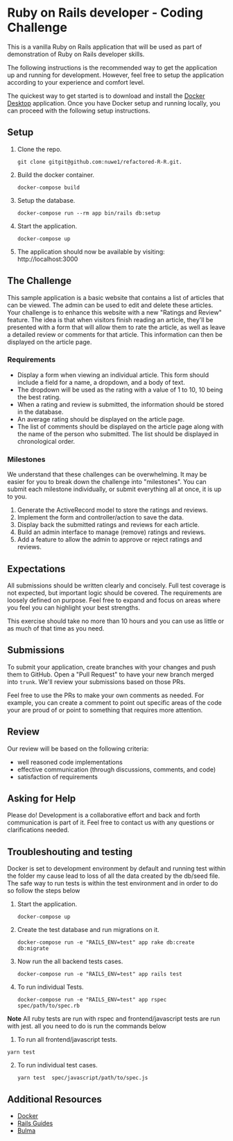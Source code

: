 # Ruby on Rails developer - Coding Challenge

This is a vanilla Ruby on Rails application that will be used as part of demonstration of Ruby on Rails developer skills.

The following instructions is the recommended way to get the application up and
running for development. However, feel free to setup the application according
to your experience and comfort level.

The quickest way to get started is to download and install the
[Docker Desktop](https://www.docker.com/products/docker-desktop) application.
Once you have Docker setup and running locally, you can proceed with the
following setup instructions.

## Setup

1. Clone the repo.
   ```
   git clone gitgit@github.com:nuwe1/refactored-R-R.git.

   ```

2. Build the docker container.
   ```
   docker-compose build
   ```

3. Setup the database.
   ```
   docker-compose run --rm app bin/rails db:setup
   ```

4. Start the application.
   ```
   docker-compose up
   ```

5. The application should now be available by visiting: http://localhost:3000

## The Challenge

This sample application is a basic website that contains a list of articles
that can be viewed. The admin can be used to edit and delete these articles.
Your challenge is to enhance this website with a new "Ratings and Review"
feature. The idea is that when visitors finish reading an article, they'll be
presented with a form that will allow them to rate the article, as well as
leave a detailed review or comments for that article. This information can then
be displayed on the article page.

### Requirements

* Display a form when viewing an individual article. This form should include a
  field for a name, a dropdown, and a body of text.
* The dropdown will be used as the rating with a value of 1 to 10, 10 being the
  best rating.
* When a rating and review is submitted, the information should be stored in
  the database.
* An average rating should be displayed on the article page.
* The list of comments should be displayed on the article page along with the
  name of the person who submitted. The list should be displayed in
  chronological order.

### Milestones

We understand that these challenges can be overwhelming. It may be easier for
you to break down the challenge into "milestones". You can submit each
milestone individually, or submit everything all at once, it is up to you.

1. Generate the ActiveRecord model to store the ratings and reviews.
2. Implement the form and controller/action to save the data.
3. Display back the submitted ratings and reviews for each article.
4. Build an admin interface to manage (remove) ratings and reviews.
5. Add a feature to allow the admin to approve or reject ratings and reviews.

## Expectations

All submissions should be written clearly and concisely. Full test coverage is
not expected, but important logic should be covered. The requirements are
loosely defined on purpose. Feel free to expand and focus on areas where you
feel you can highlight your best strengths.

This exercise should take no more than 10 hours and you can use as little or as
much of that time as you need.

## Submissions

To submit your application, create branches with your changes and push them to
GitHub. Open a "Pull Request" to have your new branch merged into `trunk`. We'll
review your submissions based on those PRs.

Feel free to use the PRs to make your own comments as needed. For example, you
can create a comment to point out specific areas of the code your are proud of
or point to something that requires more attention.

## Review

Our review will be based on the following criteria:

* well reasoned code implementations
* effective communication (through discussions, comments, and code)
* satisfaction of requirements

## Asking for Help

Please do! Development is a collaborative effort and back and forth
communication is part of it. Feel free to contact us with any questions or
clarifications needed.

## Troubleshouting and testing

Docker is set to development environment by default and running test within the folder my cause
lead to loss of all the data created by the db/seed file. The safe way to run tests is within the
test environment and in order to do so follow the steps below

1. Start the application.

   ```
   docker-compose up
   ```

2. Create the test database and run migrations on it.

   ```
   docker-compose run -e "RAILS_ENV=test" app rake db:create db:migrate
   ```

3. Now run the all backend tests cases.

   ```
   docker-compose run -e "RAILS_ENV=test" app rails test
   ```

4. To run individual Tests.

   ```
   docker-compose run -e "RAILS_ENV=test" app rspec spec/path/to/spec.rb
   ```

**Note** All ruby tests are run with rspec and frontend/javascript tests are run with
jest. all you need to do is run the commands below

1.  To run all frontend/javascript tests.

  ```
  yarn test
  ```

2. To run individual test cases.

   ```
   yarn test  spec/javascript/path/to/spec.js
   ```

## Additional Resources

* [Docker](https://www.docker.com)
* [Rails Guides](https://guides.rubyonrails.org)
* [Bulma](https://bulma.io)
